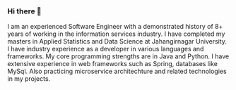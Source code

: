 ### Hi there 👋

I am an experienced Software Engineer with a demonstrated history of 8+ years of working in the information services industry.
I have completed my masters in Applied Statistics and Data Science at Jahangirnagar University. I have industry experience as a developer in various languages and frameworks.
My core programming strengths are in Java and Python. I have extensive experience in web frameworks such as Spring, databases like MySql. Also practicing microservice architechture and related technologies in my projects.

<!--
**meftaul/meftaul** is a ✨ _special_ ✨ repository because its `README.md` (this file) appears on your GitHub profile.

Here are some ideas to get you started:

- 🔭 I’m currently working on ...
- 🌱 I’m currently learning ...
- 👯 I’m looking to collaborate on ...
- 🤔 I’m looking for help with ...
- 💬 Ask me about ...
- 📫 How to reach me: ...
- 😄 Pronouns: ...
- ⚡ Fun fact: ...
-->
